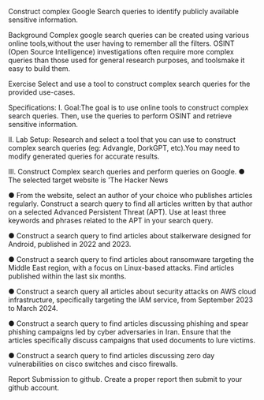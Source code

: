 Construct complex Google Search queries to identify publicly available
sensitive information.

Background
Complex google search queries can be created using various online tools,without the user having to remember all the filters. OSINT (Open Source Intelligence) investigations often require more
complex queries than those used for general research purposes, and toolsmake it easy to build them.

Exercise
Select and use a tool to construct complex search queries for the provided use-cases.

Specifications:
I.  Goal:The goal is to use online tools to construct complex search queries. Then, use the queries to perform OSINT and retrieve sensitive information.

II. Lab Setup: Research and select a tool that you can use to construct complex search queries (eg: Advangle, DorkGPT, etc).You may need to modify generated queries for accurate results.

III. Construct Complex search queries and perform queries on Google.
● The selected target website is 'The Hacker News

● From the website, select an author of your choice who publishes articles regularly. Construct a search query to find all articles written by that author on a selected Advanced
Persistent Threat (APT). Use at least three keywords and phrases related to the APT in your search query.

● Construct a search query to find articles about stalkerware designed for Android, published in 2022 and 2023.

● Construct a search query to find articles about ransomware targeting the Middle East region, with a focus on Linux-based attacks. Find articles published within the last six months.

● Construct a search query all articles about security attacks on AWS cloud infrastructure, specifically targeting the IAM service, from September 2023 to March 2024.

● Construct a search query to find articles discussing phishing and spear phishing campaigns led by cyber adversaries in Iran. Ensure that the articles specifically discuss campaigns that used documents to lure victims.

● Construct a search query to find articles discussing zero day vulnerabilities on cisco switches and cisco firewalls.


Report Submission to github.
Create a proper report then submit to your github account.
